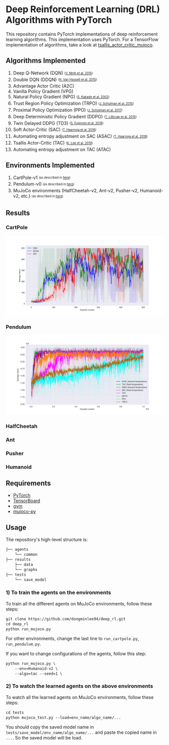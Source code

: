 # Deep Reinforcement Learning (DRL) Algorithms with PyTorch

This repository contains PyTorch implementations of deep reinforcement learning algorithms. This implementation uses PyTorch. For a TensorFlow implementation of algorithms, take a look at [tsallis_actor_critic_mujoco](https://github.com/rllab-snu/tsallis_actor_critic_mujoco).

## Algorithms Implemented

1. Deep Q-Network (DQN) <sub><sup> ([V. Mnih et al. 2015](https://storage.googleapis.com/deepmind-media/dqn/DQNNaturePaper.pdf)) </sup></sub>
2. Double DQN (DDQN) <sub><sup> ([H. Van Hasselt et al. 2015](https://arxiv.org/abs/1509.06461)) </sup></sub>
3. Advantage Actor Critic (A2C)
4. Vanilla Policy Gradient (VPG)
5. Natural Policy Gradient (NPG) <sub><sup> ([S. Kakade et al. 2002](http://papers.nips.cc/paper/2073-a-natural-policy-gradient.pdf)) </sup></sub>
6. Trust Region Policy Optimization (TRPO) <sub><sup> ([J. Schulman et al. 2015](https://arxiv.org/abs/1502.05477)) </sup></sub>
7. Proximal Policy Optimization (PPO) <sub><sup> ([J. Schulman et al. 2017](https://arxiv.org/abs/1707.06347)) </sup></sub>
8. Deep Deterministic Policy Gradient (DDPG) <sub><sup> ([T. Lillicrap et al. 2015](https://arxiv.org/abs/1509.02971)) </sup></sub>
9. Twin Delayed DDPG (TD3) <sub><sup> ([S. Fujimoto et al. 2018](https://arxiv.org/abs/1802.09477)) </sup></sub>
10. Soft Actor-Critic (SAC) <sub><sup> ([T. Haarnoja et al. 2018](https://arxiv.org/abs/1801.01290)) </sup></sub>
11. Automating entropy adjustment on SAC (ASAC) <sub><sup> ([T. Haarnoja et al. 2018](https://arxiv.org/abs/1812.05905)) </sup></sub>
12. Tsallis Actor-Critic (TAC) <sub><sup> ([K. Lee et al. 2019](https://arxiv.org/abs/1902.00137)) </sup></sub>
13. Automating entropy adjustment on TAC (ATAC)

## Environments Implemented

1. CartPole-v1 <sub><sup> (as described in [here](https://gym.openai.com/envs/CartPole-v1/)) </sup></sub>
2. Pendulum-v0 <sub><sup> (as described in [here](https://gym.openai.com/envs/Pendulum-v0/)) </sup></sub>
3. MuJoCo environments (HalfCheetah-v2, Ant-v2, Pusher-v2, Humanoid-v2, etc.) <sub><sup> (as described in [here](https://gym.openai.com/envs/#mujoco)) </sup></sub>

## Results

### CartPole

<img src="results/graphs/cartpole.png" width="1000"/>

### Pendulum

<img src="results/graphs/pendulum.png" width="1000"/>

### HalfCheetah

### Ant

### Pusher

### Humanoid

## Requirements

- [PyTorch](https://pytorch.org/get-started/locally/)
- [TensorBoard](https://pytorch.org/docs/stable/tensorboard.html)
- [gym](https://github.com/openai/gym)
- [mujoco-py](https://github.com/openai/mujoco-py)

## Usage

The repository's high-level structure is:

    ├── agents                    
        └── common 
    ├── results  
        ├── data 
        └── graphs        
    ├── tests
        └── save_model

### 1) To train the agents on the environments

To train all the different agents on MuJoCo environments, follow these steps:

```commandline
git clone https://github.com/dongminlee94/deep_rl.git
cd deep_rl
python run_mujoco.py
```

For other environments, change the last line to `run_cartpole.py`, `run_pendulum.py`.

If you want to change configurations of the agents, follow this step:
```commandline
python run_mujoco.py \
    --env=Humanoid-v2 \
    --algo=tac --seed=1 \
```

### 2) To watch the learned agents on the above environments

To watch all the learned agents on MuJoCo environments, follow these steps:

```commandline
cd tests
python mujoco_test.py --load=env_name/algo_name/...
```

You should copy the saved model name in `tests/save_model/env_name/algo_name/...` and paste the copied name in `...`. So the saved model will be load.
